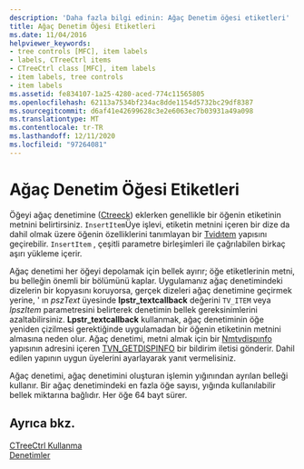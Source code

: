 ```yaml
---
description: 'Daha fazla bilgi edinin: Ağaç Denetim öğesi etiketleri'
title: Ağaç Denetim Öğesi Etiketleri
ms.date: 11/04/2016
helpviewer_keywords:
- tree controls [MFC], item labels
- labels, CTreeCtrl items
- CTreeCtrl class [MFC], item labels
- item labels, tree controls
- item labels
ms.assetid: fe834107-1a25-4280-aced-774c11565805
ms.openlocfilehash: 62113a7534bf234ac8dde1154d5732bc29df8387
ms.sourcegitcommit: d6af41e42699628c3e2e6063ec7b03931a49a098
ms.translationtype: MT
ms.contentlocale: tr-TR
ms.lasthandoff: 12/11/2020
ms.locfileid: "97264081"
---
```

# <a name="tree-control-item-labels"></a>Ağaç Denetim Öğesi Etiketleri

Öğeyi ağaç denetimine ([Ctreeck](../mfc/reference/ctreectrl-class.md)) eklerken genellikle bir öğenin etiketinin metnini belirtirsiniz. `InsertItem`Üye işlevi, etiketin metnini içeren bir dize da dahil olmak üzere öğenin özelliklerini tanımlayan bir [Tvidıtem](/windows/win32/api/commctrl/ns-commctrl-tvitemw) yapısını geçirebilir. `InsertItem` , çeşitli parametre birleşimleri ile çağrılabilen birkaç aşırı yükleme içerir.

Ağaç denetimi her öğeyi depolamak için bellek ayırır; öğe etiketlerinin metni, bu belleğin önemli bir bölümünü kaplar. Uygulamanız ağaç denetimindeki dizelerin bir kopyasını koruyorsa, gerçek dizeleri ağaç denetimine geçirmek yerine, ' ın *pszText* üyesinde **lpstr_textcallback** değerini `TV_ITEM` veya *lpszItem* parametresini belirterek denetimin bellek gereksinimlerini azaltabilirsiniz. **Lpstr_textcallback** kullanmak, ağaç denetiminin öğe yeniden çizilmesi gerektiğinde uygulamadan bir öğenin etiketinin metnini almasına neden olur. Ağaç denetimi, metni almak için bir [Nmtvdispınfo](/windows/win32/api/commctrl/ns-commctrl-nmtvdispinfow) yapısının adresini içeren [TVN_GETDISPINFO](/windows/win32/Controls/tvn-getdispinfo) bir bildirim iletisi gönderir. Dahil edilen yapının uygun üyelerini ayarlayarak yanıt vermelisiniz.

Ağaç denetimi, ağaç denetimini oluşturan işlemin yığınından ayrılan belleği kullanır. Bir ağaç denetimindeki en fazla öğe sayısı, yığında kullanılabilir bellek miktarına bağlıdır. Her öğe 64 bayt sürer.

## <a name="see-also"></a>Ayrıca bkz.

[CTreeCtrl Kullanma](../mfc/using-ctreectrl.md)<br/>
[Denetimler](../mfc/controls-mfc.md)
